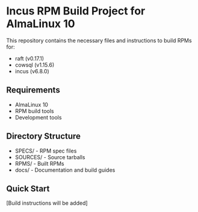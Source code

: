 # Incus RPM Build Project for AlmaLinux 10

This repository contains the necessary files and instructions to build RPMs for:
- raft (v0.17.1)
- cowsql (v1.15.6)
- incus (v6.8.0)

## Requirements
- AlmaLinux 10
- RPM build tools
- Development tools

## Directory Structure
- SPECS/ - RPM spec files
- SOURCES/ - Source tarballs
- RPMS/ - Built RPMs
- docs/ - Documentation and build guides

## Quick Start
[Build instructions will be added]
